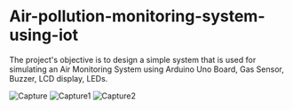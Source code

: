 # Air-pollution-monitoring-system-using-iot
The project's objective is to design a simple system that is used for simulating an Air Monitoring System using Arduino Uno Board, Gas Sensor, Buzzer, LCD display, LEDs.




![Capture](https://github.com/divya1212121212/Air-pollution-monitoring-system-using-iot/assets/158268141/2716a1e7-a89b-45aa-acb5-54cbd4f13082)
![Capture1](https://github.com/divya1212121212/Air-pollution-monitoring-system-using-iot/assets/158268141/c15564fb-2270-4d8a-8141-68b35682bbcb)
![Capture2](https://github.com/divya1212121212/Air-pollution-monitoring-system-using-iot/assets/158268141/e8585310-ec4d-4c6e-81e9-61a4be353404)
